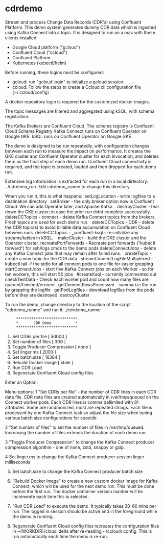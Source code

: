 # cdrdemo
Stream and process Change Data Records (CDR's) using Confluent Platform.
This demo system generates dummy CDR data which is ingested using Kafka Connect into a topic.
It is designed to run on a mac with these clients installed:
* Google Cloud platform ("gcloud")
* Confluent Cloud ("ccloud")
* Confluent Platform
* Kubernetes (kubectl/helm)

Before running, these logins must be configured:
* gcloud: run "gcloud login" to initialize a gcloud session
* ccloud: Follow the steps to create a Ccloud cli configuration file (~/.ccloud/config)

A docker repository login is required for the customized docker images.

The topic messages are filtered and aggregated using kSQL, with schema registration.

The Kafka Brokers are Confluent Cloud.
The schema registry is Confluent Cloud Schema Registry
Kafka Connect runs on Confluent Operator on Google GKE.
kSQL runs on Confluent Operator on Google GKE.

The demo is designed to be run repeatedly, with configuration changes between each run to measure the impact on performance.
It creates the GKE cluster and Confluent Operator cluster for each invocation, and deletes them as the final step of each demo run.
Confluent Cloud connectivity is required, and the topic is created, loaded and then dropped for each demo run.

Extensive log information is extracted for each run in a local dirtectory: ../cdrdemo_run. Edit cdrdemo_runme to change this directory.

When you run it, this is what happens:  
       setLogLocation - write logfiles to a destination directory
            setBroker - the only broker option now is Confluent Cloud. We can add Operator later; and Apache Kafka.
       destroyCluster - tear down the GKE cluster; in case the prior run didnt complete successfully.
       deleteCCTopics - connect - delete Kafka Connect topics from the brokers. Fresh topics are used for each demo run.
       deleteCCTopics - CDR - delete the CDR topic(s) to avoid billable data accumulation on Confluent Cloud between runs
       deleteCCTopics - _confluent-ksql - re-initialize any streams/tables in kSQL. 
          makeCluster - build the GKE cluster and the Operator cluster.
 recreatePortForwards - Recreate port forwards ("kubectl forward") for ssh/logs cmds to the demo pods
    deleteConnectJobs - delete any Kafka Connect jobs that may remain after failed runs.
          createTopic - create a new topic for the CDR data
  streamConnectLogFileMultiplexed - kubectl tail -f the stdio for all connect pods to one file for easier grepping
     startConnectJobs - start five Kafka Connect jobs on each Worker - so for ten workers, this will start 50 jobs
          #createKsql - currently commented out
        checkTestData - Check each worker pod and count how many files are queued/finished/errored
  getConnectRowsProcessed - summarize the run by grepping the logfile
       getPodLogfiles - download logfiles from the pods before they are destroyed  destroyCluster
 



To run the demo, change directory to the location of the script "cdrdemo_runme" and run it:
./cdrdemo_runme



         ****************************
         *       CDR Demo           *
         ****************************

1. Set CDRs per file [ 50000 ]
2. Set number of files [ 300 ]
3. Toggle Producer Compression [ none ]
4. Set linger.ms [ 2000 ]
5. Set  batch.size [ 16384 ]
6. Rebuild Docker image [ stale ]
7. Run CDR Load
8. Regenerate Confluent Cloud config files

Enter an Option:


Menu options:
1 "Set CDRs per file" - the number of CDR lines in each CDR data file. CDR data files are created automatically in /var/tmp/queued on the Connect worker pods. Each CDR lines is comma dellimited with 81 attributes. Some are randmonized, most are repeated strings. Each file is processed by one Kafka Connect task so adjust the file size when tuning various batch size configurations for spooldir.

2 "Set number of files" to set the number of files in /var/tmp/queued. Increasing the number of files extends the duration of each demo run.

3 "Toggle Producer Compression" to change the Kafka Connect producer compression algorithm - one of none, zstd, snappy or gzip.

4 Set linger.ms to change the Kafka Connect producer session linger milliseconds

5. Set batch.size to change the Kafka Connect producer batch.size

6. "Rebuild Docker Image" to create a new custom docker image for Kafka Connect, which will be used for the next demo run. This must be done before the first run. The docker container version number will be incremente each time this is selected.

7. "Run CDR Load" to execute the demo. It typically takes 30-60 mins per run. The logged in session should be active and in the foreground while the demo is running.

8. Regenerate Confluent Cloud config files recreates the configuration files in ~{WORKDIR}/cloud_delta after re-reading ~/ccloud/.config. This is run automatically each time the menu is re-run.

